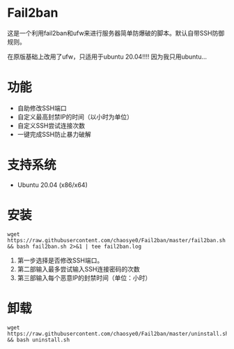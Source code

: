 # Fail2ban #
这是一个利用fail2ban和ufw来进行服务器简单防爆破的脚本。默认自带SSH防御规则。

在原版基础上改用了ufw，只适用于ubuntu 20.04!!!! 因为我只用ubuntu...

# 功能 #
- 自助修改SSH端口
- 自定义最高封禁IP的时间（以小时为单位）
- 自定义SSH尝试连接次数
- 一键完成SSH防止暴力破解

# 支持系统 #
- Ubuntu 20.04 (x86/x64)


# 安装 #
    wget https://raw.githubusercontent.com/chaosye0/Fail2ban/master/fail2ban.sh && bash fail2ban.sh 2>&1 | tee fail2ban.log
1. 第一步选择是否修改SSH端口。
1. 第二部输入最多尝试输入SSH连接密码的次数
1. 第三部输入每个恶意IP的封禁时间（单位：小时）

# 卸载 #
    wget https://raw.githubusercontent.com/chaosye0/Fail2ban/master/uninstall.sh && bash uninstall.sh
